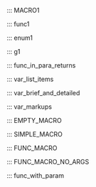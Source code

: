 ::: MACRO1

::: func1

::: enum1

::: g1

::: func_in_para_returns

::: var_list_items

::: var_brief_and_detailed

::: var_markups

::: EMPTY_MACRO

::: SIMPLE_MACRO

::: FUNC_MACRO

::: FUNC_MACRO_NO_ARGS

::: func_with_param